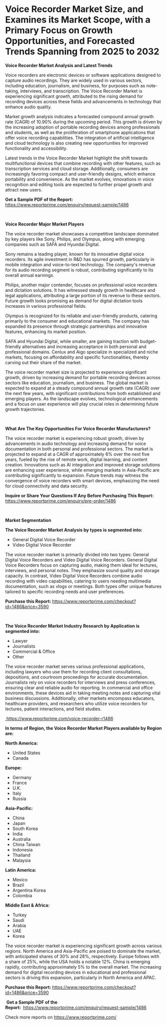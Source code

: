 <p><h1>Voice Recorder Market Size, and Examines its Market Scope, with a Primary Focus on Growth Opportunities, and Forecasted Trends Spanning from 2025 to 2032</h1></p><p><strong>Voice Recorder Market Analysis and Latest Trends</strong></p>
<p><p>Voice recorders are electronic devices or software applications designed to capture audio recordings. They are widely used in various sectors, including education, journalism, and business, for purposes such as note-taking, interviews, and transcription. The Voice Recorder Market is experiencing significant growth, attributed to the rising demand for recording devices across these fields and advancements in technology that enhance audio quality.</p><p>Market growth analysis indicates a forecasted compound annual growth rate (CAGR) of 10.90% during the upcoming period. This growth is driven by the increasing adoption of portable recording devices among professionals and students, as well as the proliferation of smartphone applications that offer voice recording capabilities. The integration of artificial intelligence and cloud technology is also creating new opportunities for improved functionality and accessibility.</p><p>Latest trends in the Voice Recorder Market highlight the shift towards multifunctional devices that combine recording with other features, such as transcription services and cloud storage. Additionally, consumers are increasingly favoring compact and user-friendly designs, which enhance portability and convenience. As the market evolves, innovations in voice recognition and editing tools are expected to further propel growth and attract new users.</p></p>
<p><strong>Get a Sample PDF of the Report:&nbsp;</strong> <a href="https://www.reportprime.com/enquiry/request-sample/1486?utm_campaign=3211&utm_medium=2&utm_source=Github&utm_content=ia&utm_term=18032025&utm_id=voice-recorder">https://www.reportprime.com/enquiry/request-sample/1486</a></p>
<p>&nbsp;</p>
<p><strong>Voice Recorder Major Market Players</strong></p>
<p><p>The voice recorder market showcases a competitive landscape dominated by key players like Sony, Philips, and Olympus, along with emerging companies such as SAFA and Hyundai Digital. </p><p>Sony remains a leading player, known for its innovative digital voice recorders. Its agile investment in R&D has spurred growth, particularly in mobile integration and voice-to-text technology. The company's revenue for its audio recording segment is robust, contributing significantly to its overall annual earnings.</p><p>Philips, another major contender, focuses on professional voice recorders and dictation solutions. It has witnessed steady growth in healthcare and legal applications, attributing a large portion of its revenue to these sectors. Future growth looks promising as demand for digital dictation tools increases in various professional fields.</p><p>Olympus is recognized for its reliable and user-friendly products, catering primarily to the consumer and educational markets. The company has expanded its presence through strategic partnerships and innovative features, enhancing its market position. </p><p>SAFA and Hyundai Digital, while smaller, are gaining traction with budget-friendly alternatives and increasing acceptance in both personal and professional domains. Cenlux and Aigo specialize in specialized and niche markets, focusing on affordability and specific functionalities, thereby carving out their share of the market.</p><p>The voice recorder market size is projected to experience significant growth, driven by increasing demand for portable recording devices across sectors like education, journalism, and business. The global market is expected to expand at a steady compound annual growth rate (CAGR) over the next few years, with significant contributions from both established and emerging players. As the landscape evolves, technological enhancements and a focus on user experience will play crucial roles in determining future growth trajectories.</p></p>
<p>&nbsp;</p>
<p><strong>What Are The Key Opportunities For Voice Recorder Manufacturers?</strong></p>
<p><p>The voice recorder market is experiencing robust growth, driven by advancements in audio technology and increasing demand for voice documentation in both personal and professional sectors. The market is projected to expand at a CAGR of approximately 6% over the next five years, fueled by the rise of remote work, digital learning, and content creation. Innovations such as AI integration and improved storage solutions are enhancing user experience, while emerging markets in Asia-Pacific are contributing significantly to expansion. Future trends may witness the convergence of voice recorders with smart devices, emphasizing the need for cloud connectivity and data security.</p></p>
<p><strong>Inquire or Share Your Questions If Any Before Purchasing This Report:</strong> <a href="https://www.reportprime.com/enquiry/pre-order/1486?utm_campaign=3211&utm_medium=2&utm_source=Github&utm_content=ia&utm_term=18032025&utm_id=voice-recorder">https://www.reportprime.com/enquiry/pre-order/1486</a></p>
<p>&nbsp;</p>
<p><strong>Market Segmentation</strong></p>
<p><strong>The Voice Recorder Market Analysis by types is segmented into:</strong></p>
<p><ul><li>General Digital Voice Recorder</li><li>Video Digital Voice Recorder</li></ul></p>
<p><p>The voice recorder market is primarily divided into two types: General Digital Voice Recorders and Video Digital Voice Recorders. General Digital Voice Recorders focus on capturing audio, making them ideal for lectures, interviews, and personal notes. They emphasize sound quality and storage capacity. In contrast, Video Digital Voice Recorders combine audio recording with video capabilities, catering to users needing multimedia documentation, such as vlogs or meetings. Both types offer unique features tailored to specific recording needs and user preferences.</p></p>
<p><strong>Purchase this Report:&nbsp;</strong><a href="https://www.reportprime.com/checkout?id=1486&price=3590&utm_campaign=3211&utm_medium=2&utm_source=Github&utm_content=ia&utm_term=18032025&utm_id=voice-recorder">https://www.reportprime.com/checkout?id=1486&price=3590</a></p>
<p>&nbsp;</p>
<p><strong>The Voice Recorder Market Industry Research by Application is segmented into:</strong></p>
<p><ul><li>Lawyer</li><li>Journalists</li><li>Commercial & Office</li><li>Other</li></ul></p>
<p><p>The voice recorder market serves various professional applications, including lawyers who use them for recording client consultations, depositions, and courtroom proceedings for accurate documentation. Journalists rely on voice recorders for interviews and press conferences, ensuring clear and reliable audio for reporting. In commercial and office environments, these devices aid in taking meeting notes and capturing vital business discussions. Additionally, other markets encompass educators, healthcare providers, and researchers who utilize voice recorders for lectures, patient interactions, and field studies.</p></p>
<p><a href="https://www.reportprime.com/voice-recorder-r1486?utm_campaign=3211&utm_medium=2&utm_source=Github&utm_content=ia&utm_term=18032025&utm_id=voice-recorder">&nbsp;https://www.reportprime.com/voice-recorder-r1486</a></p>
<p><strong>In terms of Region, the Voice Recorder Market Players available by Region are:</strong></p>
<p>
    <p> <strong> North America: </strong>
        <ul>
            <li>United States</li>
            <li>Canada</li>
        </ul>
        </p> 
    <p> <strong> Europe: </strong>
        <ul>
            <li>Germany</li>
            <li>France</li>
            <li>U.K.</li>
            <li>Italy</li>
            <li>Russia</li>
        </ul>
        </p> 
    <p> <strong> Asia-Pacific: </strong>
        <ul>
            <li>China</li>
            <li>Japan</li>
            <li>South Korea</li>
            <li>India</li>
            <li>Australia</li>
            <li>China Taiwan</li>
            <li>Indonesia</li>
            <li>Thailand</li>
            <li>Malaysia</li>
        </ul>
        </p> 
    <p> <strong> Latin America: </strong>
        <ul>
            <li>Mexico</li>
            <li>Brazil</li>
            <li>Argentina Korea</li>
            <li>Colombia</li>
        </ul>
        </p> 
    <p> <strong> Middle East & Africa: </strong>
        <ul>
            <li>Turkey</li>
            <li>Saudi</li>
            <li>Arabia</li>
            <li>UAE</li>
            <li>Korea</li>
        </ul>
    </p>
    </p>
<p><p>The voice recorder market is experiencing significant growth across various regions. North America and Asia-Pacific are poised to dominate the market, with anticipated shares of 30% and 28%, respectively. Europe follows with a share of 25%, while the USA holds a notable 12%. China is emerging rapidly, contributing approximately 5% to the overall market. The increasing demand for digital recording devices in educational and professional sectors is driving this expansion, particularly in North America and APAC.</p></p>
<p><strong>Purchase this Report: </strong><a href="https://www.reportprime.com/checkout?id=1486&price=3590&utm_campaign=3211&utm_medium=2&utm_source=Github&utm_content=ia&utm_term=18032025&utm_id=voice-recorder">https://www.reportprime.com/checkout?id=1486&price=3590</a></p>
<p>&nbsp;<strong>Get a Sample PDF of the Report:&nbsp;&nbsp;</strong><a href="https://www.reportprime.com/enquiry/request-sample/1486?utm_campaign=3211&utm_medium=2&utm_source=Github&utm_content=ia&utm_term=18032025&utm_id=voice-recorder">https://www.reportprime.com/enquiry/request-sample/1486</a></p>
<p><strong></strong></p>
<p>Check more reports on <a href="https://www.reportprime.com/?utm_campaign=3211&utm_medium=2&utm_source=Github&utm_content=ia&utm_term=18032025&utm_id=voice-recorder">https://www.reportprime.com/</a></p>